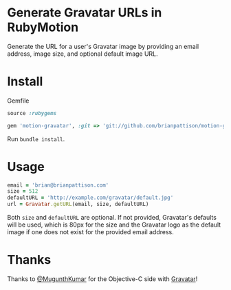 # Generate Gravatar URLs in RubyMotion

Generate the URL for a user's Gravatar image by providing an email address, image size, and optional default image URL.

# Install

Gemfile

```ruby
source :rubygems

gem 'motion-gravatar', :git => 'git://github.com/brianpattison/motion-gravatar.git'
```

Run `bundle install`.

# Usage

```ruby
email = 'brian@brianpattison.com'
size = 512
defaultURL = 'http://example.com/gravatar/default.jpg'
url = Gravatar.getURL(email, size, defaultURL)
```

Both `size` and `defaultURL` are optional. If not provided, Gravatar's defaults will be used, which is 80px for the size and
the Gravatar logo as the default image if one does not exist for the provided email address.

# Thanks

Thanks to [@MugunthKumar](https://github.com/MugunthKumar) for the Objective-C side with [Gravatar](https://github.com/MugunthKumar/Gravatar)!